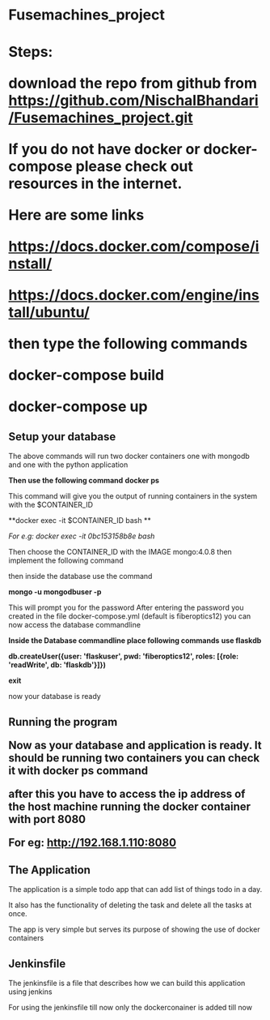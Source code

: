 # Fusemachines_project
<h1>Steps:

download the repo from github from https://github.com/NischalBhandari/Fusemachines_project.git

If you do not have docker or docker-compose please check out resources in the internet.

Here are some links 

https://docs.docker.com/compose/install/

https://docs.docker.com/engine/install/ubuntu/



then type the following commands

 **docker-compose build**

**docker-compose up**



<h2> Setup your database</h2> 

The above commands will run two docker containers one with mongodb and one with the python application 

**Then use the following command** 
**docker ps** 

This command will give you the output of running containers in the system with the $CONTAINER_ID

**docker exec -it $CONTAINER_ID bash **

*For e.g: docker exec -it 0bc153158b8e bash*

Then choose the CONTAINER_ID with the IMAGE mongo:4.0.8
then implement the following command

then inside the database use the command 

**mongo -u mongodbuser -p**

This will prompt you for the password
After entering the password you created  in the file docker-compose.yml (default is fiberoptics12)
you can now access the database commandline

**Inside the Database commandline place following commands**
**use flaskdb**



**db.createUser({user: 'flaskuser', pwd: 'fiberoptics12', roles: [{role: 'readWrite', db: 'flaskdb'}]})**



**exit**

now your database is ready 

<h2>Running the program

Now as your database and application is ready. It should be running two containers you can check it with docker ps command

after this you have to access the ip address of the host machine running the docker container with port 8080

For eg: http://192.168.1.110:8080



<h2>The Application</h2>

The application is a simple todo app that can add list of things todo in a day.

It also has the functionality of deleting the task and delete all the tasks at once.

The app is very simple but serves its purpose of showing the use of docker containers



<h2>Jenkinsfile</h2>



The jenkinsfile is a file that describes how we can build this application using jenkins 

For using the jenkinsfile till now only the dockerconainer is added till now 

